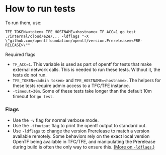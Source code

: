 # How to run tests

To run them, use:
```
TFE_TOKEN=<token> TFE_HOSTNAME=<hostname> TF_ACC=1 go test  ./internal/cloud/e2e/... -ldflags "-X \"github.com/opentffoundation/opentf/version.Prerelease=<PRE-RELEASE>\""
```

Required flags
* `TF_ACC=1`. This variable is used as part of opentf for tests that make 
  external network calls. This is needed to run these tests. Without it, the
  tests do not run.
* `TFE_TOKEN=<admin token>` and `TFE_HOSTNAME=<hostname>`. The helpers
for these tests require admin access to a TFC/TFE instance.
* `-timeout=30m`. Some of these tests take longer than the default 10m timeout for `go test`.

### Flags

* Use the `-v` flag for normal verbose mode.
* Use the `-tfoutput` flag to print the opentf output to standard out.
*  Use `-ldflags` to change the version Prerelease to match a version
available remotely. Some behaviors rely on the exact local version OpenTF
being available in TFC/TFE, and manipulating the Prerelease during build is
often the only way to ensure this.
[(More on `-ldflags`.)](https://www.digitalocean.com/community/tutorials/using-ldflags-to-set-version-information-for-go-applications)
